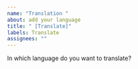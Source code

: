 ```yaml
---
name: "Translation "
about: add your language
title: " [Translate]"
labels: Translate
assignees: ""
---
```


In which language do you want to translate?

